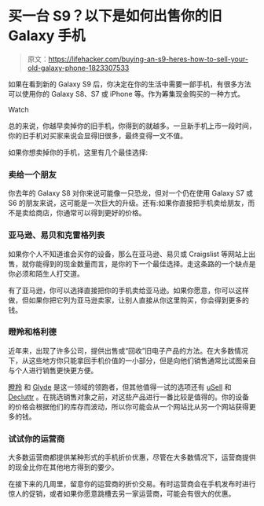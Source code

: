 # 买一台 S9？以下是如何出售你的旧 Galaxy 手机

> 原文：<https://lifehacker.com/buying-an-s9-heres-how-to-sell-your-old-galaxy-phone-1823307533>

如果在看到新的 Galaxy S9 后，你决定在你的生活中需要一部手机，有很多方法可以使用你的 Galaxy S8、S7 或 iPhone 等。作为筹集现金购买的一种方式。

Watch

总的来说，你越早卖掉你的旧手机，你得到的就越多。一旦新手机上市一段时间，你的旧手机对买家来说会显得旧很多，最终变得一文不值。

如果你想卖掉你的手机，这里有几个最佳选择:

### 卖给一个朋友

你去年的 Galaxy S8 对你来说可能像一只恐龙，但对一个仍在使用 Galaxy S7 或 S6 的朋友来说，这可能是一次巨大的升级。还有:如果你直接把手机卖给朋友，而不是卖给商店，你通常可以得到更好的价格。

### 亚马逊、易贝和克雷格列表

如果你个人不知道谁会买你的设备，那么在亚马逊、易贝或 Craigslist 等网站上出售，就你能得到的现金数量而言，是你的下一个最佳选择。走这条路的一个缺点是你必须和陌生人打交道。

有了亚马逊，你可以选择直接把你的手机卖给亚马逊。如果你愿意，你可以这样做，但如果你把它列为亚马逊卖家，让别人直接从你这里购买，你会得到更多的钱。

### 瞪羚和格利德

近年来，出现了许多公司，提供出售或“回收”旧电子产品的方法。在大多数情况下，从这些地方你只能拿回手机价值的一小部分，但是向他们销售通常比试图亲自与个人进行销售更快更方便。

[瞪羚](https://www.gazelle.com/) 和 [Glyde](https://glyde.com/) 是这一领域的领跑者，但其他值得一试的选项还有 [uSell](https://www.usell.com/) 和 [Decluttr](https://www.decluttr.com/) 。在挑选销售对象之前，对这些产品进行一番比较是值得的。你的设备的价格会根据他们的库存而波动，所以你可能会从一个网站比从另一个网站获得更多的钱。

### 试试你的运营商

大多数运营商都提供某种形式的手机折价优惠，尽管在大多数情况下，运营商提供的现金比你在其他地方得到的要少。

在接下来的几周里，留意你的运营商的折价交易。有时运营商会在手机发布时进行惊人的促销，或者如果你愿意跳槽去另一家运营商，可能会有很大的优惠。